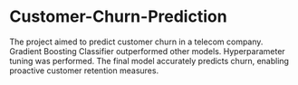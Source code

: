 # Customer-Churn-Prediction
The project aimed to predict customer churn in a telecom company. Gradient Boosting Classifier outperformed other models. Hyperparameter tuning was performed. 
The final model accurately predicts churn, enabling proactive customer retention measures.
